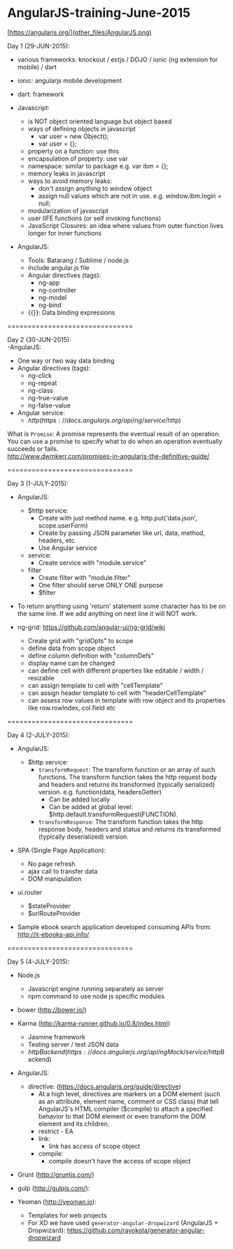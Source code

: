 # AngularJS-training-June-2015

[https://angularjs.org/](other_files/AngularJS.png)

Day 1 (29-JUN-2015):  
- various frameworks: knockout / extjs / DOJO / ionic (ng extension for mobile) / dart  
- ionic: angularjs mobile development  
- dart: framework  
- Javascript:  
  - is NOT object oriented language but object based  
  - ways of defining objects in javascript  
    - var user = new Object();  
    - var user = {};  
  - property on a function: use this  
  - encapsulation of property: use var  
  - namespace: similar to package e.g. var ibm = {};  
  - memory leaks in javascript  
  - ways to avoid memory leaks:  
    - don't assign anything to window object  
    - assign null values which are not in use. e.g. window.ibm.login = null;  
  - modularization of javascript  
  - user IIFE functions (or self invoking functions)  
  - JavaScript Closures: an idea where values from outer function lives longer for inner functions  

- AngularJS:  
  - Tools: Batarang / Sublime / node.js  
  - Include angular.js file  
  - Angular directives (tags):  
    - ng-app  
    - ng-controller  
    - ng-model  
    - ng-bind  
  - {{}}: Data binding expressions  

===============================

Day 2 (30-JUN-2015):  
-AngularJS:  
  - One way or two way data binding  
  - Angular directives (tags):
    - ng-click  
    - ng-repeat  
    - ng-class  
    - ng-true-value  
    - ng-false-value  
  - Angular service:  
    - $http (https://docs.angularjs.org/api/ng/service/$http)  

What is `Promise`: A promise represents the eventual result of an operation. You can use a promise to specify what to do when an operation eventually succeeds or fails.  
http://www.dwmkerr.com/promises-in-angularjs-the-definitive-guide/  

===============================

Day 3 (1-JULY-2015):
- AngularJS:
  - $http service:  
    - Create with just method name. e.g. http.put('data.json', scope.userForm)  
    - Create by passing JSON parameter like url, data, method, headers, etc.  
    - Use Angular service
  - service:
    - Create service with "module.service"  
  - filter  
    - Create filter with "module.filter"
    - One filter should serve ONLY ONE purpose  
    - $filter  

- To return anything using 'return' statement some character has to be on the same line. If we add anything on next line it will NOT work.  

- ng-grid: https://github.com/angular-ui/ng-grid/wiki  
  - Create grid with "gridOpts" to scope  
  - define data from scope object  
  - define column definition with "columnDefs"  
  - display name can be changed  
  - can define cell with different properties like editable / width / resizable  
  - can assign template to cell with "cellTemplate"  
  - can assign header template to cell with "headerCellTemplate"
  - can assess row values in template with row object and its properties like row.rowIndex, col.field etc

===============================

Day 4 (2-JULY-2015):
- AngularJS:
  - $http service: 
    - `transformRequest`: The transform function or an array of such functions. The transform function takes the http request body and headers and returns its transformed (typically serialized) version. e.g. function(data, headersGetter)
      - Can be added locally
      - Can be added at global level: $http.default.transformRequest(FUNCTION).
    - `transformResponse`: The transform function takes the http response body, headers and status and returns its transformed (typically deserialized) version.
    
- SPA (Single Page Application):
  - No page refresh
  - ajax call to transfer data
  - DOM manipulation
  
- ui.router
  - $stateProvider  
  - $urlRouteProvider

- Sample ebook search application developed consuming APIs from: http://it-ebooks-api.info/

===============================

Day 5 (4-JULY-2015):
- Node.js
  - Javascript engine running separately as server
  - npm command to use node js specific modules

- bower (http://bower.io/)

- Karma (http://karma-runner.github.io/0.8/index.html)  
  - Jasmine framework
  - Testing server / test JSON data
  - $httpBackend (https://docs.angularjs.org/api/ngMock/service/$httpBackend)  

- AngularJS:  
  - directive: (https://docs.angularjs.org/guide/directive)  
    - At a high level, directives are markers on a DOM element (such as an attribute, element name, comment or CSS class) that tell AngularJS's HTML compiler ($compile) to attach a specified behavior to that DOM element or even transform the DOM element and its children.
    - restrict - EA  
    - link:  
      - link has access of scope object
    - compile:  
      - compile doesn't have the access of scope object
      
- Grunt (http://gruntjs.com/)  
  
- gulp (http://gulpjs.com/):  

- Yeoman (http://yeoman.io):  
  - Templates for web projects
  - For XD we have used `generator-angular-dropwizard` (AngularJS + Dropwizard): https://github.com/rayokota/generator-angular-dropwizard